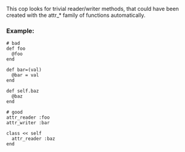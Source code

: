 This cop looks for trivial reader/writer methods, that could
have been created with the attr_* family of functions automatically.

### Example:
    # bad
    def foo
      @foo
    end

    def bar=(val)
      @bar = val
    end

    def self.baz
      @baz
    end

    # good
    attr_reader :foo
    attr_writer :bar

    class << self
      attr_reader :baz
    end